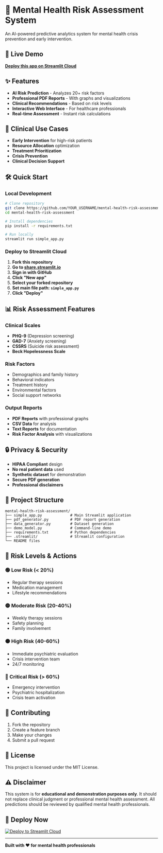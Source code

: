 # 🧠 Mental Health Risk Assessment System

An AI-powered predictive analytics system for mental health crisis prevention and early intervention.

## 🚀 Live Demo

**[Deploy this app on Streamlit Cloud](https://share.streamlit.io)**

## ✨ Features

- **AI Risk Prediction** - Analyzes 20+ risk factors
- **Professional PDF Reports** - With graphs and visualizations
- **Clinical Recommendations** - Based on risk levels
- **Interactive Web Interface** - For healthcare professionals
- **Real-time Assessment** - Instant risk calculations

## 🏥 Clinical Use Cases

- **Early Intervention** for high-risk patients
- **Resource Allocation** optimization
- **Treatment Prioritization**
- **Crisis Prevention**
- **Clinical Decision Support**

## 🛠️ Quick Start

### Local Development
```bash
# Clone repository
git clone https://github.com/YOUR_USERNAME/mental-health-risk-assessment.git
cd mental-health-risk-assessment

# Install dependencies
pip install -r requirements.txt

# Run locally
streamlit run simple_app.py
```

### Deploy to Streamlit Cloud
1. **Fork this repository**
2. **Go to [share.streamlit.io](https://share.streamlit.io)**
3. **Sign in with GitHub**
4. **Click "New app"**
5. **Select your forked repository**
6. **Set main file path: `simple_app.py`**
7. **Click "Deploy"**

## 📊 Risk Assessment Features

### Clinical Scales
- **PHQ-9** (Depression screening)
- **GAD-7** (Anxiety screening)
- **CSSRS** (Suicide risk assessment)
- **Beck Hopelessness Scale**

### Risk Factors
- Demographics and family history
- Behavioral indicators
- Treatment history
- Environmental factors
- Social support networks

### Output Reports
- **PDF Reports** with professional graphs
- **CSV Data** for analysis
- **Text Reports** for documentation
- **Risk Factor Analysis** with visualizations

## 🔒 Privacy & Security

- **HIPAA Compliant** design
- **No real patient data** used
- **Synthetic dataset** for demonstration
- **Secure PDF generation**
- **Professional disclaimers**

## 📁 Project Structure

```
mental-health-risk-assessment/
├── simple_app.py             # Main Streamlit application
├── pdf_generator.py          # PDF report generation
├── data_generator.py         # Dataset generation
├── demo_model.py             # Command-line demo
├── requirements.txt          # Python dependencies
├── .streamlit/               # Streamlit configuration
└── README files
```

## 🎯 Risk Levels & Actions

### 🟢 Low Risk (< 20%)
- Regular therapy sessions
- Medication management
- Lifestyle recommendations

### 🟡 Moderate Risk (20-40%)
- Weekly therapy sessions
- Safety planning
- Family involvement

### 🟠 High Risk (40-60%)
- Immediate psychiatric evaluation
- Crisis intervention team
- 24/7 monitoring

### 🔴 Critical Risk (> 60%)
- Emergency intervention
- Psychiatric hospitalization
- Crisis team activation

## 🤝 Contributing

1. Fork the repository
2. Create a feature branch
3. Make your changes
4. Submit a pull request

## 📄 License

This project is licensed under the MIT License.

## ⚠️ Disclaimer

This system is for **educational and demonstration purposes only**. It should not replace clinical judgment or professional mental health assessment. All predictions should be reviewed by qualified mental health professionals.

## 🚀 Deploy Now

[![Deploy to Streamlit Cloud](https://static.streamlit.io/badges/streamlit_badge_black_white.svg)](https://share.streamlit.io)

---

**Built with ❤️ for mental health professionals** 